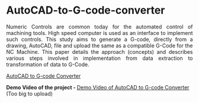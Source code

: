 # AutoCAD-to-G-code-converter

<p align="justify">Numeric Controls are common today for the automated control of machining tools. High speed computer is used as an interface to implement such controls. This study aims to generate a G-code, directly from a drawing, AutoCAD, file and upload the same as a compatible G-Code for the NC Machine. This paper details the approach (concepts) and describes various steps involved in implementation from data extraction to transformation of data to G-Code.</p>


<a href="https://ieeexplore.ieee.org/document/9686541">AutoCAD to G-code Converter</a>

<strong>Demo Video of the project - </strong>
[Demo Video of AutoCAD to G-code Converter](https://www.youtube.com/watch?v=eLeIdSe5ofE)  (Too big to upload)
